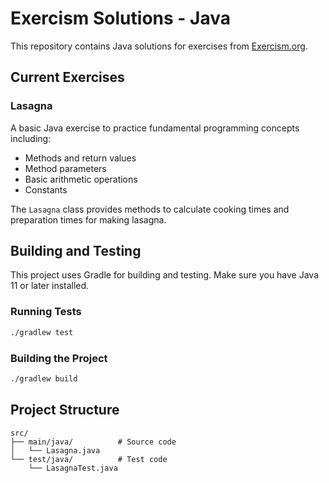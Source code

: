# Exercism Solutions - Java

This repository contains Java solutions for exercises from [Exercism.org](https://exercism.org/tracks/java).

## Current Exercises

### Lasagna

A basic Java exercise to practice fundamental programming concepts including:
- Methods and return values
- Method parameters
- Basic arithmetic operations
- Constants

The `Lasagna` class provides methods to calculate cooking times and preparation times for making lasagna.

## Building and Testing

This project uses Gradle for building and testing. Make sure you have Java 11 or later installed.

### Running Tests

```bash
./gradlew test
```

### Building the Project

```bash
./gradlew build
```

## Project Structure

```
src/
├── main/java/          # Source code
│   └── Lasagna.java
└── test/java/          # Test code
    └── LasagnaTest.java
```